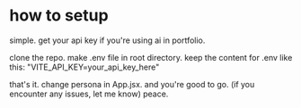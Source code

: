 # how to setup

simple.
get your api key if you're using ai in portfolio.

clone the repo.
make .env file in root directory.
keep the content for .env like this: "VITE_API_KEY=your_api_key_here"

that's it. change persona in App.jsx. and you're good to go. (if you encounter any issues, let me know) peace.
